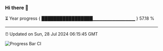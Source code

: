 ### Hi there 👋

⏳ Year progress { █████████████████▁▁▁▁▁▁▁▁▁▁▁▁▁ } 57.18 %

---

⏰ Updated on Sun, 28 Jul 2024 06:15:45 GMT

![Progress Bar CI](https://github.com/liununu/liununu/workflows/Progress%20Bar%20CI/badge.svg)
